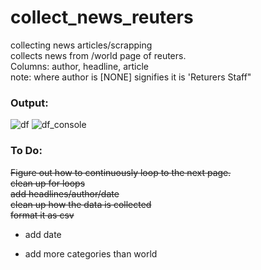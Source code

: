 # collect_news_reuters
collecting news articles/scrapping </br>
collects news from /world page of reuters. </br>
Columns: author, headline, article </br>
note: where author is [NONE] signifies it is 'Returers Staff"
### Output:

![df](https://user-images.githubusercontent.com/60686512/114020137-8976fb00-986f-11eb-8c35-9c166c77a964.PNG)
![df_console](https://user-images.githubusercontent.com/60686512/114020143-8b40be80-986f-11eb-99c3-48f49cd40750.PNG)

### To Do:
~~Figure out how to continuously loop to the next page.~~ <br>
~~clean up for loops~~ <br>
~~add headlines/author/date~~ <br>
~~clean up how the data is collected~~ <br>
~~format it as csv~~ 
- add date

- add more categories than world
